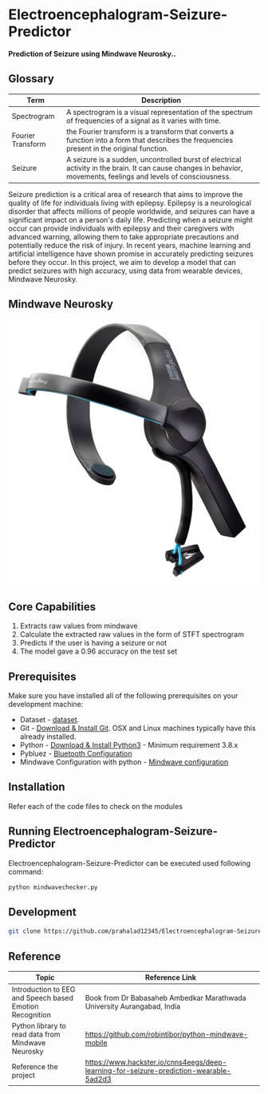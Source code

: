 # Electroencephalogram-Seizure-Predictor

**Prediction of Seizure using Mindwave Neurosky..**

## Glossary
| Term      | Description |
| ----------- | ----------- |
| Spectrogram     | A spectrogram is a visual representation of the spectrum of frequencies of a signal as it varies with time.  |
| Fourier Transform     | the Fourier transform is a transform that converts a function into a form that describes the frequencies present in the original function.  |
| Seizure | A seizure is a sudden, uncontrolled burst of electrical activity in the brain. It can cause changes in behavior, movements, feelings and levels of consciousness.|

Seizure prediction is a critical area of research that aims to improve the quality of life for individuals living with epilepsy. Epilepsy is a neurological disorder that affects millions of people worldwide, and seizures can have a significant impact on a person's daily life. Predicting when a seizure might occur can provide individuals with epilepsy and their caregivers with advanced warning, allowing them to take appropriate precautions and potentially reduce the risk of injury. In recent years, machine learning and artificial intelligence have shown promise in accurately predicting seizures before they occur. In this project, we aim to develop a model that can predict seizures with high accuracy, using data from wearable devices, Mindwave Neurosky.



## Mindwave Neurosky
![Neurosky](https://github.com/prahalad12345/Electroencephalogram-Seizure-Predictor/blob/main/image/Neurosky-MindWave-Mobile-device.ppm.png)


## Core Capabilities
1. Extracts raw values from mindwave
2. Calculate the extracted raw values in the form of STFT spectrogram
3. Predicts if the user is having a seizure or not
4. The model gave a 0.96 accuracy on the test set 

## Prerequisites
Make sure you have installed all of the following prerequisites on your development machine:
* Dataset - [dataset](https://www.kaggle.com/competitions/seizure-prediction/data).
* Git - [Download & Install Git](https://git-scm.com/downloads). OSX and Linux machines typically have this already installed.
* Python - [Download & Install Python3](https://www.geeksforgeeks.org/download-and-install-python-3-latest-version/) - Minimum requirement 3.8.x
* Pybluez - [Bluetooth Configuration](https://github.com/pybluez/pybluez)
* Mindwave Configuration with python - [Mindwave configuration](https://github.com/robintibor/python-mindwave-mobile)

## Installation

Refer each of the code files to check on the modules

## Running Electroencephalogram-Seizure-Predictor
Electroencephalogram-Seizure-Predictor can be executed used following command:

```bash
python mindwavechecker.py
```

## Development

```bash
git clone https://github.com/prahalad12345/Electroencephalogram-Seizure-Predictor.git
```


## Reference

| Topic      | Reference Link |
| ----------- | ----------- |
| Introduction to EEG and Speech based Emotion Recognition | Book from Dr Babasaheb Ambedkar Marathwada University  Aurangabad, India |
| Python library to read data from Mindwave Neurosky | https://github.com/robintibor/python-mindwave-mobile 
| Reference the project | https://www.hackster.io/cnns4eegs/deep-learning-for-seizure-prediction-wearable-5ad2d3 


